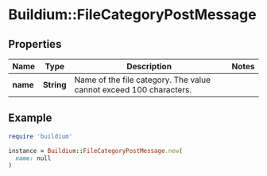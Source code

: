# Buildium::FileCategoryPostMessage

## Properties

| Name | Type | Description | Notes |
| ---- | ---- | ----------- | ----- |
| **name** | **String** | Name of the file category. The value cannot exceed 100 characters. |  |

## Example

```ruby
require 'buildium'

instance = Buildium::FileCategoryPostMessage.new(
  name: null
)
```

